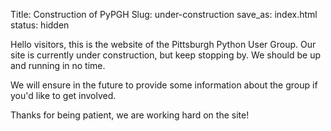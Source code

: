 Title: Construction of PyPGH
Slug: under-construction
save_as: index.html
status: hidden

Hello visitors, this is the website of the Pittsburgh Python User Group.
Our site is currently under construction, but keep stopping by.
We should be up and running in no time.

We will ensure in the future to provide some information about the group if you'd like to get involved.

Thanks for being patient, we are working hard on the site!
